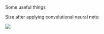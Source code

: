 Some useful things

Size after applying convolutional neural nets:

<img src="https://render.githubusercontent.com/render/math?math=\frac{{\rm size\,\,+\,\,2*padding\,\, - \,\,kernel}}{{\rm stride}} \,\,+\,\, 1">

